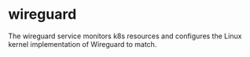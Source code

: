 # wireguard

The wireguard service monitors k8s resources and configures the Linux kernel implementation of Wireguard to match.

